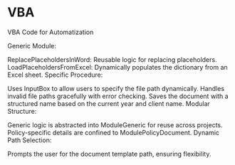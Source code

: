 # VBA
VBA Code for Automatization

Generic Module:

ReplacePlaceholdersInWord: Reusable logic for replacing placeholders.
LoadPlaceholdersFromExcel: Dynamically populates the dictionary from an Excel sheet.
Specific Procedure:

  Uses InputBox to allow users to specify the file path dynamically.
  Handles invalid file paths gracefully with error checking.
  Saves the document with a structured name based on the current year and client name.
Modular Structure:

  Generic logic is abstracted into ModuleGeneric for reuse across projects.
  Policy-specific details are confined to ModulePolicyDocument.
Dynamic Path Selection:

Prompts the user for the document template path, ensuring flexibility.
